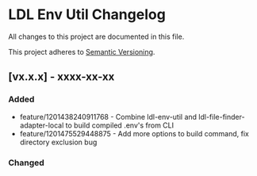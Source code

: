 # LDL Env Util Changelog

All changes to this project are documented in this file.

This project adheres to [Semantic Versioning](https://semver.org/spec/v2.0.0.html).

## [vx.x.x] - xxxx-xx-xx

### Added

- feature/1201438240911768 - Combine ldl-env-util and ldl-file-finder-adapter-local to build compiled .env's from CLI
- feature/1201475529448875 - Add more options to build command, fix directory exclusion bug

### Changed

